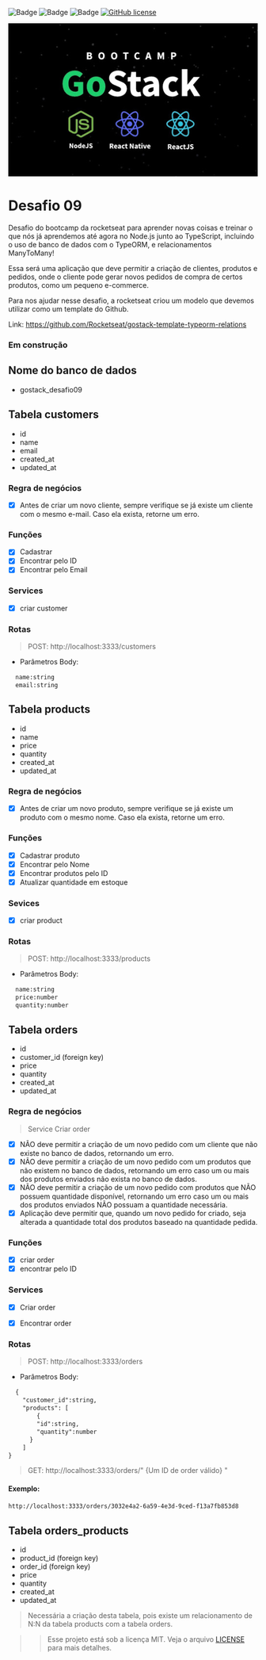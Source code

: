 ![Badge](https://img.shields.io/github/issues/Matheus-SS/desafio-09)
![Badge](https://img.shields.io/github/forks/Matheus-SS/desafio-09)
![Badge](https://img.shields.io/github/stars/Matheus-SS/desafio-09)
[![GitHub license](https://img.shields.io/github/license/Matheus-SS/desafio-09?style=plastic)](https://github.com/Matheus-SS/desafio-09/blob/master/LICENSE)

<img src="src/images/01.jpg"/>

# Desafio 09
Desafio do bootcamp da rocketseat para aprender novas coisas e treinar o que nós já aprendemos até agora no Node.js junto ao TypeScript, incluindo o uso de banco de dados com o TypeORM, e relacionamentos ManyToMany!

Essa será uma aplicação que deve permitir a criação de clientes, produtos e pedidos, onde o cliente pode gerar novos pedidos de compra de certos produtos, como um pequeno e-commerce.

Para nos ajudar nesse desafio, a rocketseat criou um modelo que devemos utilizar como um template do Github.

Link: https://github.com/Rocketseat/gostack-template-typeorm-relations


### Em construção

## Nome do banco de dados
- gostack_desafio09

## Tabela customers

- id
- name
- email
- created_at
- updated_at

### Regra de negócios
- [x] Antes de criar um novo cliente, sempre verifique se já existe um cliente com o mesmo e-mail. Caso ela exista, retorne um erro.

### Funções
- [x] Cadastrar
- [x] Encontrar pelo ID
- [x] Encontrar pelo Email

### Services
- [x] criar customer

### Rotas
> POST: http://localhost:3333/customers

- Parâmetros Body:
```
  name:string
  email:string
```


## Tabela products

- id
- name
- price
- quantity
- created_at
- updated_at


### Regra de negócios
- [x] Antes de criar um novo produto, sempre verifique se já existe um produto com o mesmo nome. Caso ela exista, retorne um erro.

### Funções
- [x] Cadastrar produto
- [x] Encontrar pelo Nome
- [x] Encontrar produtos pelo ID
- [x] Atualizar quantidade em estoque

### Sevices
- [x] criar product

### Rotas
> POST: http://localhost:3333/products

- Parâmetros Body:
```
  name:string
  price:number
  quantity:number
```

## Tabela orders

- id
- customer_id (foreign key)
- price
- quantity
- created_at
- updated_at


### Regra de negócios
 > Service Criar order
- [x] NÃO deve permitir a criação de um novo pedido com um cliente que não existe no banco de dados, retornando um erro.
- [x] NÃO deve permitir a criação de um novo pedido com um produtos que não existem no banco de dados, retornando um erro caso um ou mais dos produtos enviados não exista no banco de dados.
- [x] NÃO deve permitir a criação de um novo pedido com produtos que NÃO possuem quantidade disponível, retornando um erro caso um ou mais dos produtos enviados NÃO possuam a quantidade necessária.
- [x] Aplicação deve permitir que, quando um novo pedido for criado, seja alterada a quantidade total dos produtos baseado na quantidade pedida.

### Funções
- [x] criar order
- [x] encontrar pelo ID

### Services
- [x] Criar order
- [x] Encontrar order


### Rotas
> POST: http://localhost:3333/orders

- Parâmetros Body:
```
  {
	"customer_id":string,
	"products": [
		{
		"id":string,
		"quantity":number
	  }
	]
}
```
> GET: http://localhost:3333/orders/" {Um ID de order válido} "

#### Exemplo:
```
http://localhost:3333/orders/3032e4a2-6a59-4e3d-9ced-f13a7fb853d8
```


## Tabela orders_products

- id
- product_id (foreign key)
- order_id (foreign key)
- price
- quantity
- created_at
- updated_at

> Necessária a criação desta tabela, pois existe um relacionamento de N:N da tabela products com a tabela orders.


>> Esse projeto está sob a licença MIT. Veja o arquivo [LICENSE](https://github.com/Matheus-SS/desafio-09/blob/master/LICENSE) para mais detalhes.
